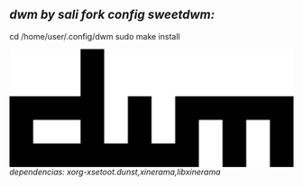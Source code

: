 
*dwm by sali fork config  sweetdwm:*
---
cd /home/user/.config/dwm
sudo make install

<img align="right" width="2000" src="https://github.com/salioon/dotfiles/blob/main/config/dwm/dwm.png" />

*dependencias: xorg-xsetoot.dunst,xinerama,libxinerama*

